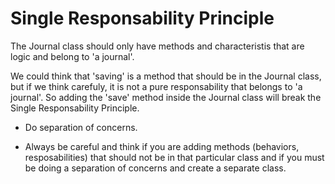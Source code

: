 # Single Responsability Principle

The Journal class should only have methods and characteristis that are logic and belong to 'a journal'.

We could think that 'saving' is a method that should be in the Journal class,
but if we think carefuly, it is not a pure responsability that belongs to 'a journal'. So adding
the 'save' method inside the Journal class will break the Single Responsability Principle.

* Do separation of concerns.

* Always be careful and think if  you are adding methods (behaviors, resposabilities) that should not be in that particular class and if you must be doing a separation of concerns and create a separate class.